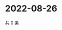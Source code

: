 # 2022-08-26

共 0 条

<!-- BEGIN WEIBO -->
<!-- 最后更新时间 Fri Aug 26 2022 07:27:25 GMT+0800 (China Standard Time) -->

<!-- END WEIBO -->
